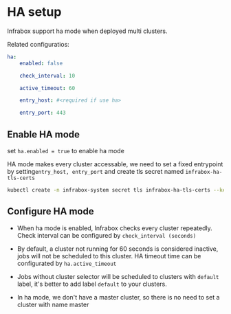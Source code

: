 # HA setup

Infrabox support ha mode when deployed multi clusters.

Related configuratios:
```yaml
ha:
    enabled: false

    check_interval: 10

    active_timeout: 60

    entry_host: #<required if use ha>

    entry_port: 443
```

## Enable HA mode
set `ha.enabled = true` to enable ha mode

HA mode makes every cluster accessable, we need to set a fixed entrypoint by setting`entry_host, entry_port` and create tls secret named `infrabox-ha-tls-certs`

```bash
kubectl create -n infrabox-system secret tls infrabox-ha-tls-certs --key <PATH_TO_KEY>.key --cert <PATH_TO_CRT>.crt
```

## Configure HA mode

- When ha mode is enabled, Infrabox checks every cluster repeatedly. 
Check interval can be configured by `check_interval (seconds)`

- By default, a cluster not running for 60 seconds is considered inactive, jobs will not be scheduled to this cluster.
HA timeout time can be configurated by `ha.active_timeout`

- Jobs without cluster selector will be scheduled to clusters with `default` label, it's better to add label `default` to your clusters.

- In ha mode, we don't have a master cluster, so there is no need to set a cluster with name master


